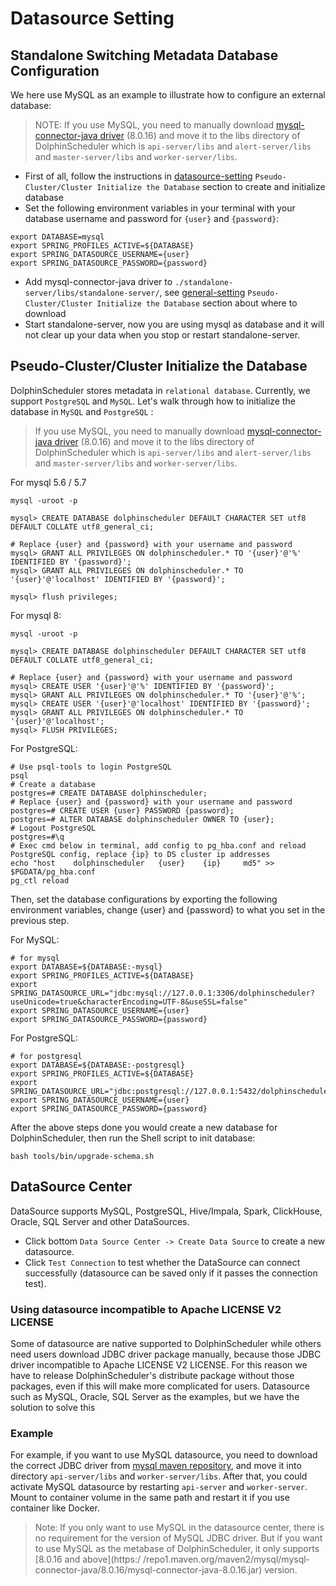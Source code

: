 # Datasource Setting

## Standalone Switching Metadata Database Configuration

We here use MySQL as an example to illustrate how to configure an external database:

> NOTE: If you use MySQL, you need to manually download [mysql-connector-java driver][mysql] (8.0.16) and move it to the libs directory of DolphinScheduler
which is `api-server/libs` and `alert-server/libs` and `master-server/libs` and `worker-server/libs`.

* First of all, follow the instructions in [datasource-setting](datasource-setting.md) `Pseudo-Cluster/Cluster Initialize the Database` section to create and initialize database
* Set the following environment variables in your terminal with your database username and password for `{user}` and `{password}`:

```shell
export DATABASE=mysql
export SPRING_PROFILES_ACTIVE=${DATABASE}
export SPRING_DATASOURCE_USERNAME={user}
export SPRING_DATASOURCE_PASSWORD={password}
```

* Add mysql-connector-java driver to `./standalone-server/libs/standalone-server/`, see [general-setting](general-setting.md) `Pseudo-Cluster/Cluster Initialize the Database` section about where to download
* Start standalone-server, now you are using mysql as database and it will not clear up your data when you stop or restart standalone-server.

## Pseudo-Cluster/Cluster Initialize the Database

DolphinScheduler stores metadata in `relational database`. Currently, we support `PostgreSQL` and `MySQL`. Let's walk through how to initialize the database in `MySQL` and `PostgreSQL` :

> If you use MySQL, you need to manually download [mysql-connector-java driver][mysql] (8.0.16) and move it to the libs directory of DolphinScheduler which is `api-server/libs` and `alert-server/libs` and `master-server/libs` and `worker-server/libs`.


For mysql 5.6 / 5.7

```shell
mysql -uroot -p

mysql> CREATE DATABASE dolphinscheduler DEFAULT CHARACTER SET utf8 DEFAULT COLLATE utf8_general_ci;

# Replace {user} and {password} with your username and password
mysql> GRANT ALL PRIVILEGES ON dolphinscheduler.* TO '{user}'@'%' IDENTIFIED BY '{password}';
mysql> GRANT ALL PRIVILEGES ON dolphinscheduler.* TO '{user}'@'localhost' IDENTIFIED BY '{password}';

mysql> flush privileges;
```

For mysql 8:

```shell
mysql -uroot -p

mysql> CREATE DATABASE dolphinscheduler DEFAULT CHARACTER SET utf8 DEFAULT COLLATE utf8_general_ci;

# Replace {user} and {password} with your username and password
mysql> CREATE USER '{user}'@'%' IDENTIFIED BY '{password}';
mysql> GRANT ALL PRIVILEGES ON dolphinscheduler.* TO '{user}'@'%';
mysql> CREATE USER '{user}'@'localhost' IDENTIFIED BY '{password}';
mysql> GRANT ALL PRIVILEGES ON dolphinscheduler.* TO '{user}'@'localhost';
mysql> FLUSH PRIVILEGES;
```

For PostgreSQL:
```shell
# Use psql-tools to login PostgreSQL
psql
# Create a database
postgres=# CREATE DATABASE dolphinscheduler;
# Replace {user} and {password} with your username and password
postgres=# CREATE USER {user} PASSWORD {password};
postgres=# ALTER DATABASE dolphinscheduler OWNER TO {user};
# Logout PostgreSQL
postgres=#\q
# Exec cmd below in terminal, add config to pg_hba.conf and reload PostgreSQL config, replace {ip} to DS cluster ip addresses
echo "host    dolphinscheduler   {user}    {ip}     md5" >> $PGDATA/pg_hba.conf
pg_ctl reload
```

Then, set the database configurations by exporting the following environment variables, change {user} and {password} to what you set in the previous step.

For MySQL:

```shell
# for mysql
export DATABASE=${DATABASE:-mysql}
export SPRING_PROFILES_ACTIVE=${DATABASE}
export SPRING_DATASOURCE_URL="jdbc:mysql://127.0.0.1:3306/dolphinscheduler?useUnicode=true&characterEncoding=UTF-8&useSSL=false"
export SPRING_DATASOURCE_USERNAME={user}
export SPRING_DATASOURCE_PASSWORD={password}
```

For PostgreSQL:

```shell
# for postgresql
export DATABASE=${DATABASE:-postgresql}
export SPRING_PROFILES_ACTIVE=${DATABASE}
export SPRING_DATASOURCE_URL="jdbc:postgresql://127.0.0.1:5432/dolphinscheduler"
export SPRING_DATASOURCE_USERNAME={user}
export SPRING_DATASOURCE_PASSWORD={password}
```

After the above steps done you would create a new database for DolphinScheduler, then run the Shell script to init database:

```shell
bash tools/bin/upgrade-schema.sh
```

## DataSource Center

DataSource supports MySQL, PostgreSQL, Hive/Impala, Spark, ClickHouse, Oracle, SQL Server and other DataSources.

- Click bottom `Data Source Center -> Create Data Source` to create a new datasource.
- Click `Test Connection` to test whether the DataSource can connect successfully (datasource can be saved only if it passes the connection test).

### Using datasource incompatible to Apache LICENSE V2 LICENSE

Some of datasource are native supported to DolphinScheduler while others need users download JDBC driver package manually,
because those JDBC driver incompatible to Apache LICENSE V2 LICENSE. For this reason we have to release DolphinScheduler's
distribute package without those packages, even if this will make more complicated for users. Datasource such as MySQL,
Oracle, SQL Server as the examples, but we have the solution to solve this

### Example

For example, if you want to use MySQL datasource, you need to download the correct JDBC driver from [mysql maven repository](https://repo1.maven.org/maven2/mysql/mysql-connector-java),
and move it into directory `api-server/libs` and `worker-server/libs`. After that, you could activate MySQL datasource by
restarting `api-server` and `worker-server`. Mount to container volume in the same path and restart it if you use container
like Docker.

> Note: If you only want to use MySQL in the datasource center, there is no requirement for the version of MySQL JDBC driver.
> But if you want to use MySQL as the metabase of DolphinScheduler, it only supports [8.0.16 and above](https:/ /repo1.maven.org/maven2/mysql/mysql-connector-java/8.0.16/mysql-connector-java-8.0.16.jar) version.

[mysql]: https://downloads.MySQL.com/archives/c-j/
